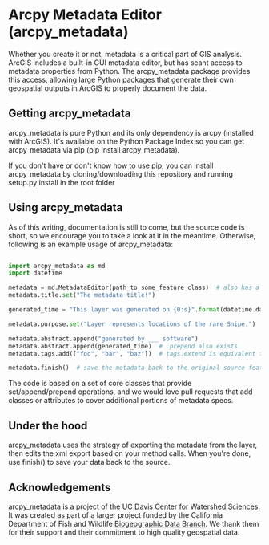 Arcpy Metadata Editor (arcpy_metadata)
==============
Whether you create it or not, metadata is a critical part of GIS analysis. ArcGIS includes a built-in GUI metadata editor, but has scant access to metadata properties from Python. The arcpy_metadata package provides this access, allowing large Python packages that generate their own geospatial outputs in ArcGIS to properly document the data.

Getting arcpy_metadata
----------------------
arcpy_metadata is pure Python and its only dependency is arcpy (installed with ArcGIS). It's available on the Python Package Index so you can get arcpy_metadata via pip (pip install arcpy_metadata).
 
If you don't have or don't know how to use pip, you can install arcpy_metadata by cloning/downloading this repository and running setup.py install in the root folder

Using arcpy_metadata
--------------------
As of this writing, documentation is still to come, but the source code is short, so we encourage you to take a look at it in the meantime. Otherwise, following is an example usage of arcpy_metadata:

```python

import arcpy_metadata as md
import datetime

metadata = md.MetadataEditor(path_to_some_feature_class)  # also has a feature_layer parameter if you're working with one, but edits get saved back to the source feature class
metadata.title.set("The metadata title!")

generated_time = "This layer was generated on {0:s}".format(datetime.datetime.now().strftime("%m/%d/%Y %I:%M %p"))

metadata.purpose.set("Layer represents locations of the rare Snipe.")

metadata.abstract.append("generated by ___ software")
metadata.abstract.append(generated_time)  # .prepend also exists
metadata.tags.add(["foo", "bar", "baz"])  # tags.extend is equivalent to maintain list semantics

metadata.finish()  # save the metadata back to the original source feature class and cleanup. Without calling finish(), your edits are NOT saved!
```
The code is based on a set of core classes that provide set/append/prepend operations, and we would love pull requests that add classes or attributes to cover additional portions of metadata specs.

Under the hood
---------------
arcpy_metadata uses the strategy of exporting the metadata from the layer, then edits the xml export based on your method calls. When you're done, use finish() to save your data back to the source.

Acknowledgements
----------------
arcpy_metadata is a project of the [UC Davis Center for Watershed Sciences](https://watershed.ucdavis.edu). It was created as part of a larger project funded by the California Department of Fish and Wildlife [Biogeographic Data Branch](http://www.dfg.ca.gov/biogeodata/). We thank them for their support and their commitment to high quality geospatial data.